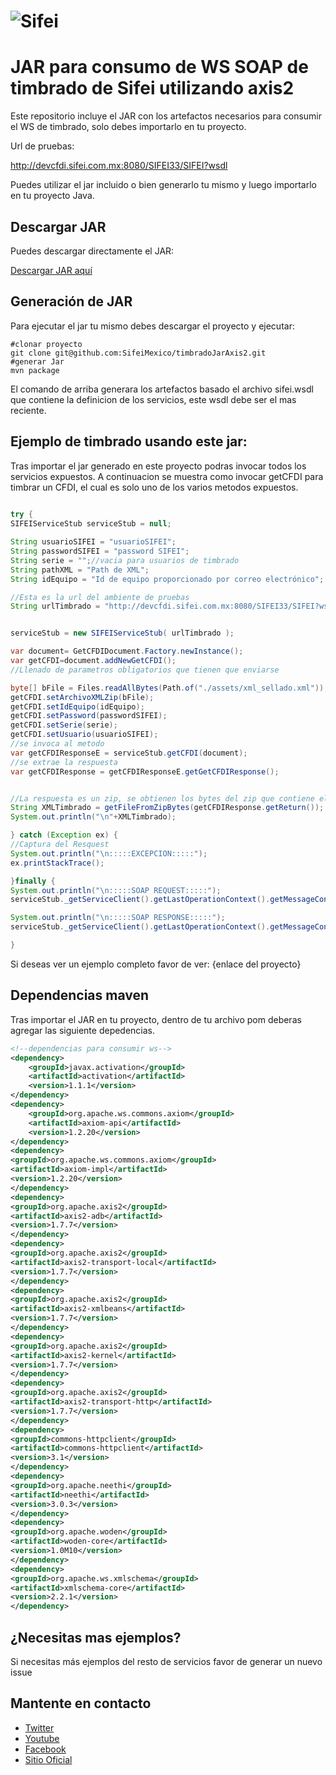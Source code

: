 # ![Sifei](https://www.sifei.com.mx/web/image/res.company/1/logo?unique=38c7250)




# JAR para consumo  de WS SOAP de timbrado de Sifei utilizando axis2

Este repositorio incluye el JAR con los artefactos necesarios para consumir el WS de timbrado, solo debes importarlo en tu proyecto.

Url de pruebas:

http://devcfdi.sifei.com.mx:8080/SIFEI33/SIFEI?wsdl


Puedes utilizar el jar incluido o bien generarlo tu mismo y luego importarlo en tu proyecto Java.


## Descargar JAR
Puedes descargar directamente el JAR:

[Descargar JAR aquí](https://github.com/SifeiMexico/timbradoJarAxis2/raw/master/target/mx.com.sifei-1.0.0-sources.jar)


## Generación de JAR
 
Para ejecutar el jar tu mismo debes descargar el proyecto y ejecutar:



```shell
#clonar proyecto
git clone git@github.com:SifeiMexico/timbradoJarAxis2.git
#generar Jar
mvn package

```
El comando  de arriba generara los artefactos basado el archivo sifei.wsdl que contiene la definicion de los servicios, este wsdl debe ser el mas reciente.

## Ejemplo de timbrado usando este jar:
Tras importar el jar generado en este proyecto podras invocar todos los servicios expuestos. A continuacion se muestra como invocar getCFDI para timbrar un CFDI, el cual es solo uno de los varios metodos expuestos.

```java
       
try {
SIFEIServiceStub serviceStub = null;

String usuarioSIFEI = "usuarioSIFEI";
String passwordSIFEI = "password SIFEI";
String serie = "";//vacia para usuarios de timbrado
String pathXML = "Path de XML";
String idEquipo = "Id de equipo proporcionado por correo electrónico";

//Esta es la url del ambiente de pruebas
String urlTimbrado = "http://devcfdi.sifei.com.mx:8080/SIFEI33/SIFEI?wsdl";


serviceStub = new SIFEIServiceStub( urlTimbrado );

var document= GetCFDIDocument.Factory.newInstance();
var getCFDI=document.addNewGetCFDI();
//Llenado de parametros obligatorios que tienen que enviarse

byte[] bFile = Files.readAllBytes(Path.of("./assets/xml_sellado.xml"));
getCFDI.setArchivoXMLZip(bFile);
getCFDI.setIdEquipo(idEquipo);
getCFDI.setPassword(passwordSIFEI);
getCFDI.setSerie(serie);
getCFDI.setUsuario(usuarioSIFEI);      
//se invoca al metodo
var getCFDIResponseE = serviceStub.getCFDI(document);
//se extrae la respuesta
var getCFDIResponse = getCFDIResponseE.getGetCFDIResponse();


//La respuesta es un zip, se obtienen los bytes del zip que contiene el XML.
String XMLTimbrado = getFileFromZipBytes(getCFDIResponse.getReturn());
System.out.println("\n"+XMLTimbrado);

} catch (Exception ex) {
//Captura del Resquest
System.out.println("\n:::::EXCEPCION:::::");
ex.printStackTrace();

}finally {
System.out.println("\n:::::SOAP REQUEST:::::");
serviceStub._getServiceClient().getLastOperationContext().getMessageContext("Out").getEnvelope().serialize(System.out);

System.out.println("\n:::::SOAP RESPONSE:::::");
serviceStub._getServiceClient().getLastOperationContext().getMessageContext("In").getEnvelope().serialize(System.out);

}
```
Si deseas ver un ejemplo completo favor de ver:
{enlace del proyecto}

## Dependencias maven
Tras importar el JAR en tu proyecto, dentro de tu archivo pom deberas agregar las siguiente depedencias.


```xml
<!--dependencias para consumir ws-->
<dependency>
    <groupId>javax.activation</groupId>
    <artifactId>activation</artifactId>
    <version>1.1.1</version>
</dependency>
<dependency>
    <groupId>org.apache.ws.commons.axiom</groupId>
    <artifactId>axiom-api</artifactId>
    <version>1.2.20</version>
</dependency>
<dependency>
<groupId>org.apache.ws.commons.axiom</groupId>
<artifactId>axiom-impl</artifactId>
<version>1.2.20</version>
</dependency>
<dependency>
<groupId>org.apache.axis2</groupId>
<artifactId>axis2-adb</artifactId>
<version>1.7.7</version>
</dependency>
<dependency>
<groupId>org.apache.axis2</groupId>
<artifactId>axis2-transport-local</artifactId>
<version>1.7.7</version>
</dependency>
<dependency>
<groupId>org.apache.axis2</groupId>
<artifactId>axis2-xmlbeans</artifactId>
<version>1.7.7</version>
</dependency>
<dependency>
<groupId>org.apache.axis2</groupId>
<artifactId>axis2-kernel</artifactId>
<version>1.7.7</version>
</dependency>
<dependency>
<groupId>org.apache.axis2</groupId>
<artifactId>axis2-transport-http</artifactId>
<version>1.7.7</version>
</dependency>
<dependency>
<groupId>commons-httpclient</groupId>
<artifactId>commons-httpclient</artifactId>
<version>3.1</version>
</dependency>
<dependency>
<groupId>org.apache.neethi</groupId>
<artifactId>neethi</artifactId>
<version>3.0.3</version>
</dependency>
<dependency>
<groupId>org.apache.woden</groupId>
<artifactId>woden-core</artifactId>
<version>1.0M10</version>
</dependency>
<dependency>
<groupId>org.apache.ws.xmlschema</groupId>
<artifactId>xmlschema-core</artifactId>
<version>2.2.1</version>
</dependency>
```



## ¿Necesitas mas ejemplos?
Si necesitas más ejemplos del resto de servicios favor de generar un nuevo issue

## Mantente en contacto

- [Twitter](https://twitter.com/sifeimexico)
- [Youtube](https://www.youtube.com/sifeimexico)
- [Facebook](https://www.facebook.com/sifeimexico)
- [Sitio Oficial](https://www.sifei.com.mx/)

